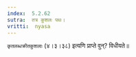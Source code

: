 ```yaml
---
index:  5.2.62
sutra:  तत्र कुशलः पथः।
vritti:  nyasa
---
```


`कृतलब्धक्रीतकुशलाः` (४।३।३८) इत्यणि प्राप्ते वुन्? विधीयते॥

